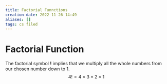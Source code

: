 ```yaml
---
title: Factorial Funnctions
creation date: 2022-11-26 14:49
aliases: []
tags: cs filed
---
```


# Factorial Function 
The factorial symbol **!** implies that we multiply all the whole numbers from our chosen number down to 1. 
$$ 4! = 4 \times 3 \times 2 \times 1 $$





